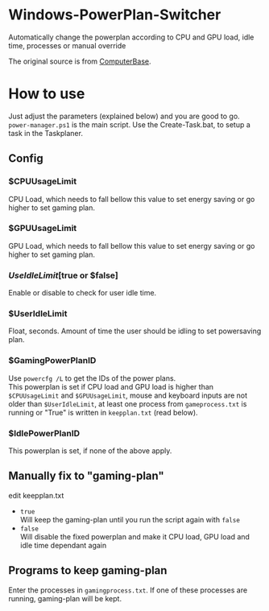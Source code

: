 # Windows-PowerPlan-Switcher
Automatically change the powerplan according to CPU and GPU load, idle time, processes or manual override

The original source is from [ComputerBase](https://www.computerbase.de/forum/threads/skript-windows-powerplan-switcher-for-nvidia.1830609/).

# How to use
Just adjust the parameters (explained below) and you are good to go.  
`power-manager.ps1` is the main script. Use the Create-Task.bat, to setup a task in the Taskplaner.

## Config
### $CPUUsageLimit
CPU Load, which needs to fall bellow this value to set energy saving or go higher to set gaming plan.

### $GPUUsageLimit
GPU Load, which needs to fall bellow this value to set energy saving or go higher to set gaming plan.

### $UseIdleLimit [$true or $false]
Enable or disable to check for user idle time.

### $UserIdleLimit
Float, seconds. Amount of time the user should be idling to set powersaving plan.

### $GamingPowerPlanID
Use `powercfg /L` to get the IDs of the power plans.  
This powerplan is set if CPU load and GPU load is higher than `$CPUUsageLimit` and `$GPUUsageLimit`, mouse and keyboard inputs are not older than `$UserIdleLimit`, at least one process from `gameprocess.txt` is running or "True" is written in `keepplan.txt` (read below).

### $IdlePowerPlanID
This powerplan is set, if none of the above apply.

## Manually fix to "gaming-plan"
edit keepplan.txt
* `true`  
Will keep the gaming-plan until you run the script again with `false`
* `false`  
Will disable the fixed powerplan and make it CPU load, GPU load and idle time dependant again

## Programs to keep gaming-plan
Enter the processes in `gamingprocess.txt`. If one of these processes are running, gaming-plan will be kept.
